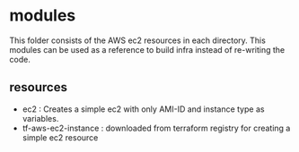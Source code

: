 # modules

This folder consists of the AWS ec2 resources in each directory. This modules can be used as a reference to build infra instead of re-writing the code.

## resources
- ec2 : Creates a simple ec2 with only AMI-ID and instance type as variables.
- tf-aws-ec2-instance : downloaded from terraform registry for creating a simple ec2 resource

